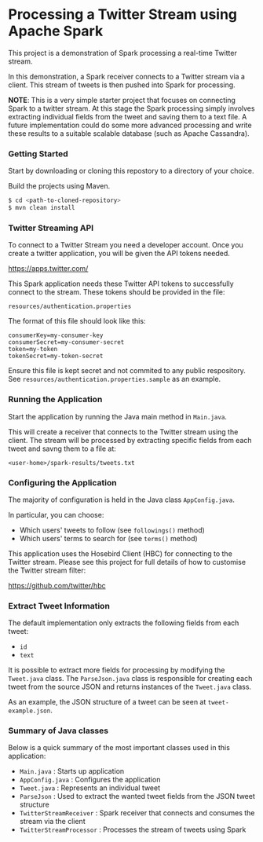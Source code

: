 # Processing a Twitter Stream using Apache Spark

This project is a demonstration of Spark processing a real-time Twitter stream.

In this demonstration, a Spark receiver connects to a Twitter stream via a client. This stream of tweets is then pushed into Spark for processing.

**NOTE**: This is a very simple starter project that focuses on connecting Spark to a twitter stream. At this stage the Spark processing simply involves extracting individual fields from the tweet and saving them to a text file. A future implementation could do some more advanced processing and write these results to a suitable scalable database (such as Apache Cassandra).


### Getting Started

Start by downloading or cloning this repostory to a directory of your choice.

Build the projects using Maven.

```sh
$ cd <path-to-cloned-repository>
$ mvn clean install
```


### Twitter Streaming API

To connect to a Twitter Stream you need a developer account. Once you create a twitter application, you will be given the API tokens needed.

https://apps.twitter.com/

This Spark application needs these Twitter API tokens to successfully connect to the stream. These tokens should be provided in the file:

`resources/authentication.properties`

The format of this file should look like this:

```
consumerKey=my-consumer-key
consumerSecret=my-consumer-secret
token=my-token
tokenSecret=my-token-secret
```

Ensure this file is kept secret and not commited to any public respository. See `resources/authentication.properties.sample` as an example.


### Running the Application

Start the application by running the Java main method in `Main.java`.

This will create a receiver that connects to the Twitter stream using the client. The stream will be processed by extracting specific fields from each tweet and savng them to a file at:

```
<user-home>/spark-results/tweets.txt
``` 


### Configuring the Application

The majority of configuration is held in the Java class `AppConfig.java`.

In particular, you can choose:

- Which users' tweets to follow (see `followings()` method)
- Which users' terms to search for (see `terms()` method)

This application uses the Hosebird Client (HBC) for connecting to the Twitter stream. Please see this project for full details of how to customise the Twitter stream filter:

https://github.com/twitter/hbc


### Extract Tweet Information

The default implementation only extracts the following fields from each tweet:

- `id`
- `text`

It is possible to extract more fields for processing by modifying the `Tweet.java` class. The `ParseJson.java` class is responsible for creating each tweet from the source JSON and returns instances of the `Tweet.java` class.

As an example, the JSON structure of a tweet can be seen at `tweet-example.json`.


### Summary of Java classes

Below is a quick summary of the most important classes used in this application:

- `Main.java` : Starts up application
- `AppConfig.java` : Configures the application
- `Tweet.java` : Represents an individual tweet
- `ParseJson` : Used to extract the wanted tweet fields from the JSON tweet structure
- `TwitterStreamReceiver` : Spark receiver that connects and consumes the stream via the client
- `TwitterStreamProcessor` : Processes the stream of tweets using Spark